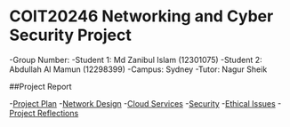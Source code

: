 # COIT20246 Networking and Cyber Security Project

-Group Number:
-Student 1: Md Zanibul Islam (12301075)
-Student 2: Abdullah Al Mamun (12298399)
-Campus: Sydney
-Tutor: Nagur Sheik

##Project Report

-[Project Plan](./plan.md)
-[Network Design](./network.md)
-[Cloud Services](./cloud.md)
-[Security](./security.md)
-[Ethical Issues](./ethics.md)
-[Project Reflections](./reflection.md)
